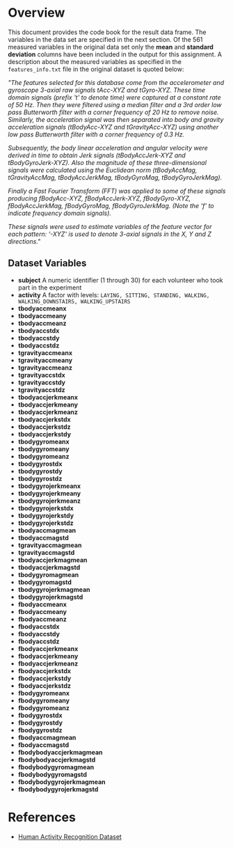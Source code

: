 Overview
========
This document provides the code book for the result data frame. The variables in the data set are specified in the next section. Of the 561 measured variables in the original data set only the **mean** and **standard deviation** columns have been included in the output for this assignment. A description about the measured variables as specified in the `features_info.txt` file in the original dataset is quoted below:

 *"The features selected for this database come from the accelerometer and gyroscope 3-axial raw signals tAcc-XYZ and tGyro-XYZ. These time domain signals (prefix 't' to denote time) were captured at a constant rate of 50 Hz. Then they were filtered using a median filter and a 3rd order low pass Butterworth filter with a corner frequency of 20 Hz to remove noise. Similarly, the acceleration signal was then separated into body and gravity acceleration signals (tBodyAcc-XYZ and tGravityAcc-XYZ) using another low pass Butterworth filter with a corner frequency of 0.3 Hz.*

  *Subsequently, the body linear acceleration and angular velocity were derived in time to obtain Jerk signals (tBodyAccJerk-XYZ and tBodyGyroJerk-XYZ). Also the magnitude of these three-dimensional signals were calculated using the Euclidean norm (tBodyAccMag, tGravityAccMag, tBodyAccJerkMag, tBodyGyroMag, tBodyGyroJerkMag).*

  *Finally a Fast Fourier Transform (FFT) was applied to some of these signals producing fBodyAcc-XYZ, fBodyAccJerk-XYZ, fBodyGyro-XYZ, fBodyAccJerkMag, fBodyGyroMag, fBodyGyroJerkMag. (Note the 'f' to indicate frequency domain signals).*

  *These signals were used to estimate variables of the feature vector for each pattern:
  '-XYZ' is used to denote 3-axial signals in the X, Y and Z directions."*

## Dataset Variables

* **subject** A numeric identifier (1 through 30) for each volunteer who took part in the experiment
* **activity** A factor with levels: `LAYING, SITTING, STANDING, WALKING, WALKING_DOWNSTAIRS, WALKING_UPSTAIRS`
* **tbodyaccmeanx**
* **tbodyaccmeany**
* **tbodyaccmeanz**
* **tbodyaccstdx**
* **tbodyaccstdy**
* **tbodyaccstdz**
* **tgravityaccmeanx** 
* **tgravityaccmeany**
* **tgravityaccmeanz**
* **tgravityaccstdx**
* **tgravityaccstdy**
* **tgravityaccstdz**
* **tbodyaccjerkmeanx**
* **tbodyaccjerkmeany**
* **tbodyaccjerkmeanz**
* **tbodyaccjerkstdx**
* **tbodyaccjerkstdz**
* **tbodyaccjerkstdy**
* **tbodygyromeanx**
* **tbodygyromeany**
* **tbodygyromeanz**
* **tbodygyrostdx**
* **tbodygyrostdy**
* **tbodygyrostdz**
* **tbodygyrojerkmeanx**
* **tbodygyrojerkmeany**
* **tbodygyrojerkmeanz**
* **tbodygyrojerkstdx**
* **tbodygyrojerkstdy**
* **tbodygyrojerkstdz**
* **tbodyaccmagmean** 
* **tbodyaccmagstd** 
* **tgravityaccmagmean** 
* **tgravityaccmagstd** 
* **tbodyaccjerkmagmean** 
* **tbodyaccjerkmagstd** 
* **tbodygyromagmean** 
* **tbodygyromagstd** 
* **tbodygyrojerkmagmean** 
* **tbodygyrojerkmagstd** 
* **fbodyaccmeanx** 
* **fbodyaccmeany** 
* **fbodyaccmeanz** 
* **fbodyaccstdx** 
* **fbodyaccstdy** 
* **fbodyaccstdz** 
* **fbodyaccjerkmeanx** 
* **fbodyaccjerkmeany** 
* **fbodyaccjerkmeanz** 
* **fbodyaccjerkstdx** 
* **fbodyaccjerkstdy** 
* **fbodyaccjerkstdz** 
* **fbodygyromeanx** 
* **fbodygyromeany** 
* **fbodygyromeanz** 
* **fbodygyrostdx** 
* **fbodygyrostdy** 
* **fbodygyrostdz** 
* **fbodyaccmagmean** 
* **fbodyaccmagstd** 
* **fbodybodyaccjerkmagmean** 
* **fbodybodyaccjerkmagstd** 
* **fbodybodygyromagmean** 
* **fbodybodygyromagstd** 
* **fbodybodygyrojerkmagmean** 
* **fbodybodygyrojerkmagstd** 

References
==========
* [Human Activity Recognition Dataset](http://archive.ics.uci.edu/ml/datasets/Human+Activity+Recognition+Using+Smartphones)